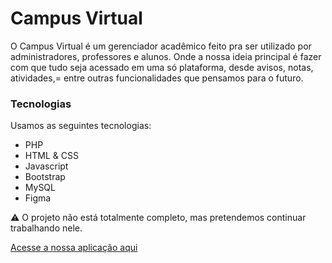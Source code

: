 # Campus Virtual

O Campus Virtual é um gerenciador acadêmico feito pra ser utilizado por administradores, professores e alunos. Onde a nossa ideia principal é fazer com que tudo seja acessado em uma só plataforma, desde avisos, notas, atividades,= entre outras funcionalidades que pensamos para o futuro. 

### Tecnologias

Usamos as seguintes tecnologias: 

- PHP
- HTML & CSS
- Javascript
- Bootstrap
- MySQL
- Figma

⚠️ O projeto não está totalmente completo, mas pretendemos continuar trabalhando nele.

<a href="jamerson.shop">Acesse a nossa aplicação aqui</a> 
